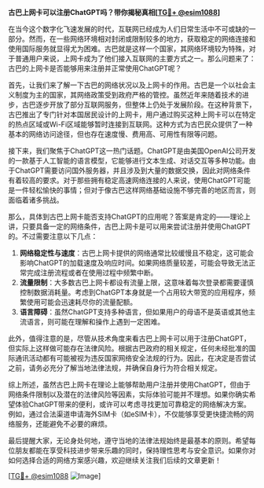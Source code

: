 **古巴上网卡可以注册ChatGPT吗？带你揭秘真相[[TG💪+ @esim1088](https://t.me/s/esim1088)]**

在当今这个数字化飞速发展的时代，互联网已经成为人们日常生活中不可或缺的一部分。然而，在一些网络环境相对封闭或限制较多的地方，获取稳定的网络连接和使用国际服务就显得尤为困难。古巴就是这样一个国家，其网络环境较为特殊，对于普通用户来说，上网卡成为了他们接入互联网的主要方式之一。那么问题来了：古巴的上网卡是否能够用来注册并正常使用ChatGPT呢？

首先，让我们来了解一下古巴的网络状况以及上网卡的作用。古巴是一个以社会主义制度为主的国家，其网络政策受到政府严格的管控。虽然近年来随着技术的进步，古巴逐步开放了部分互联网服务，但整体上仍处于发展阶段。在这种背景下，古巴推出了专门针对本国居民设计的上网卡，用户通过购买这种上网卡可以在特定的热点区域或Wi-Fi区域能够暂时连接到互联网。这种方式为古巴民众提供了一种基本的网络访问途径，但也存在速度慢、费用高、可用性有限等问题。

接下来，我们聚焦于ChatGPT这一热门话题。ChatGPT是由美国OpenAI公司开发的一款基于人工智能的语言模型，它能够进行文本生成、对话交互等多种功能。由于ChatGPT需要访问国外服务器，并且涉及到大量的数据交换，因此对网络条件有着较高的要求。对于那些拥有稳定高速网络连接的人来说，使用ChatGPT可能是一件轻松愉快的事情；但对于像古巴这样网络基础设施不够完善的地区而言，则面临着诸多挑战。

那么，具体到古巴上网卡能否支持ChatGPT的应用呢？答案是肯定的——理论上讲，只要具备一定的网络条件，古巴上网卡是可以用来尝试注册并使用ChatGPT的。不过需要注意以下几点：

1. **网络稳定性与速度**：古巴上网卡提供的网络通常比较缓慢且不稳定，这可能会影响ChatGPT的加载速度及响应时间。如果网络质量较差，可能会导致无法正常完成注册流程或者在使用过程中频繁中断。
2. **流量限制**：大多数古巴上网卡都设有流量上限，这意味着每次登录都需要谨慎控制数据消耗量。考虑到ChatGPT本身就是一个占用较大带宽的应用程序，频繁使用可能会迅速耗尽你的流量配额。
3. **语言障碍**：虽然ChatGPT支持多种语言，但如果用户的母语不是英语或其他主流语言，则可能在理解和操作上遇到一定困难。

此外，值得注意的是，尽管从技术角度来看古巴上网卡可以用于注册ChatGPT，但实际上这样做可能存在法律风险。根据古巴政府的相关规定，任何未经批准的国际通讯活动都有可能被视为违反国家网络安全法规的行为。因此，在决定是否尝试之前，请务必充分了解当地法律法规，并确保自身行为符合相关规定。

综上所述，虽然古巴上网卡在理论上能够帮助用户注册并使用ChatGPT，但由于网络条件限制以及潜在的法律风险等因素，实际体验可能并不理想。如果你确实希望体验ChatGPT带来的便利，或许可以考虑寻找更加可靠稳定的网络解决方案。例如，通过合法渠道申请海外SIM卡（如eSIM卡），不仅能够享受更快捷流畅的网络服务，还能避免不必要的麻烦。

最后提醒大家，无论身处何地，遵守当地的法律法规始终是最基本的原则。希望每位朋友都能在享受科技进步带来乐趣的同时，保持理性思考与安全意识。如果你对如何选择合适的网络方案感兴趣，欢迎继续关注我们后续的文章更新！

[[TG💪+ @esim1088](https://t.me/s/esim1088) ![Image](https://i.postimg.cc/4NQfJmqS/Snipaste-2025-05-13-00-14-12.png)]
